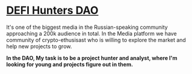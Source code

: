 # [DEFI Hunters DAO](https://defihuntersdao.club/) 
It's one of the biggest media in the Russian-speaking community approaching a 200k audience in total. In the Media platform we have community of crypto-ethusisast who is willing to explore the market and help new projects to grow.

**In the DAO, My task is to be a project hunter and analyst, where I'm looking for young and projects figure out in them.**
